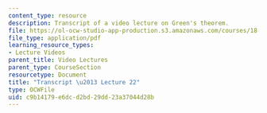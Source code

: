 ```yaml
---
content_type: resource
description: Transcript of a video lecture on Green's theorem.
file: https://ol-ocw-studio-app-production.s3.amazonaws.com/courses/18-02-multivariable-calculus-fall-2007/c9b14179e6dcd2bd29dd23a37044d28b_18_022007L22.pdf
file_type: application/pdf
learning_resource_types:
- Lecture Videos
parent_title: Video Lectures
parent_type: CourseSection
resourcetype: Document
title: "Transcript \u2013 Lecture 22"
type: OCWFile
uid: c9b14179-e6dc-d2bd-29dd-23a37044d28b
---
```

